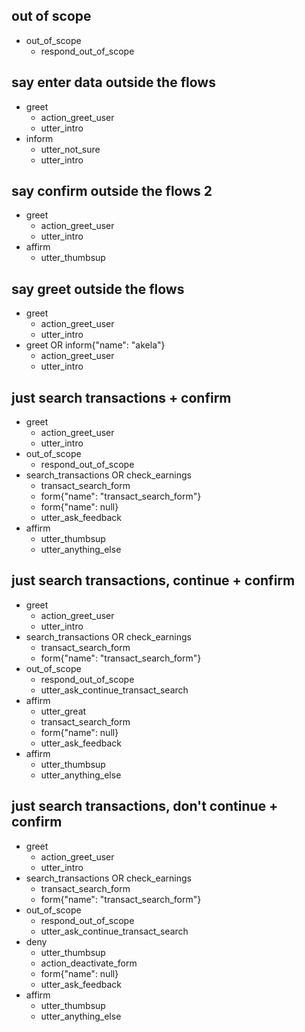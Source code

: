 ## out of scope
* out_of_scope
    - respond_out_of_scope

## say enter data outside the flows
* greet
    - action_greet_user
    - utter_intro
* inform
    - utter_not_sure
    - utter_intro

## say confirm outside the flows 2
* greet
    - action_greet_user
    - utter_intro
* affirm
    - utter_thumbsup

## say greet outside the flows
* greet
    - action_greet_user
    - utter_intro
* greet OR inform{"name": "akela"}
    - action_greet_user
    - utter_intro

## just search transactions + confirm
* greet
    - action_greet_user
    - utter_intro
* out_of_scope
    - respond_out_of_scope
* search_transactions OR check_earnings
    - transact_search_form
    - form{"name": "transact_search_form"}
    - form{"name": null}
    - utter_ask_feedback
* affirm
    - utter_thumbsup
    - utter_anything_else

## just search transactions, continue + confirm
* greet
    - action_greet_user
    - utter_intro
* search_transactions OR check_earnings
    - transact_search_form
    - form{"name": "transact_search_form"}
* out_of_scope
    - respond_out_of_scope
    - utter_ask_continue_transact_search
* affirm
    - utter_great
    - transact_search_form
    - form{"name": null}
    - utter_ask_feedback
* affirm
    - utter_thumbsup
    - utter_anything_else

## just search transactions, don't continue + confirm
* greet
    - action_greet_user
    - utter_intro
* search_transactions OR check_earnings
    - transact_search_form
    - form{"name": "transact_search_form"}
* out_of_scope
    - respond_out_of_scope
    - utter_ask_continue_transact_search
* deny
    - utter_thumbsup
    - action_deactivate_form
    - form{"name": null}
    - utter_ask_feedback
* affirm
    - utter_thumbsup
    - utter_anything_else